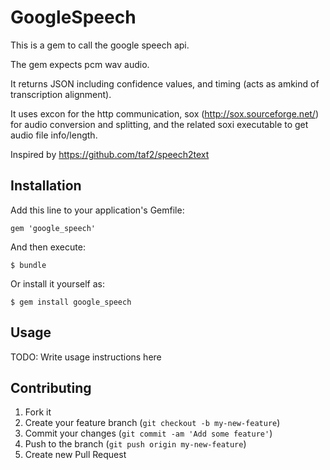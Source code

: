 # GoogleSpeech

This is a gem to call the google speech api.

The gem expects pcm wav audio.

It returns JSON including confidence values, and timing (acts as amkind of transcription alignment).

It uses excon for the http communication, sox (http://sox.sourceforge.net/) for audio conversion and splitting, and the related soxi executable to get audio file info/length.

Inspired by https://github.com/taf2/speech2text

## Installation

Add this line to your application's Gemfile:

    gem 'google_speech'

And then execute:

    $ bundle

Or install it yourself as:

    $ gem install google_speech

## Usage

TODO: Write usage instructions here

## Contributing

1. Fork it
2. Create your feature branch (`git checkout -b my-new-feature`)
3. Commit your changes (`git commit -am 'Add some feature'`)
4. Push to the branch (`git push origin my-new-feature`)
5. Create new Pull Request
